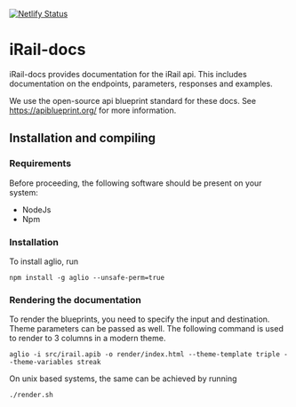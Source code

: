 [![Netlify Status](https://api.netlify.com/api/v1/badges/16533623-b7a8-4833-b64a-c378bbb1899b/deploy-status)](https://docs.irail.be)

# iRail-docs

iRail-docs provides documentation for the iRail api.
This includes documentation on the endpoints, parameters, responses and examples.

We use the open-source api blueprint standard for these docs.
See https://apiblueprint.org/ for more information.


## Installation and compiling

### Requirements
Before proceeding, the following software should be present on your system:

- NodeJs
- Npm

### Installation

To install aglio, run

    npm install -g aglio --unsafe-perm=true

### Rendering the documentation

To render the blueprints, you need to specify the input and destination. Theme parameters can be passed as well. 
The following command is used to render to 3 columns in a modern theme.

    aglio -i src/irail.apib -o render/index.html --theme-template triple --theme-variables streak

On unix based systems, the same can be achieved by running 
    
    ./render.sh

